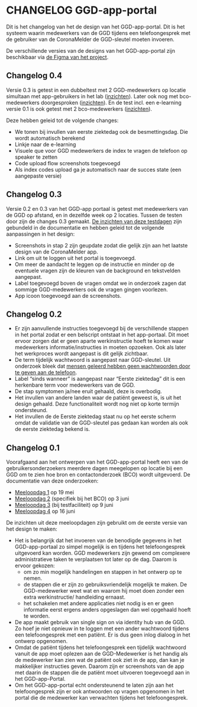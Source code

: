 # CHANGELOG GGD-app-portal

Dit is het changelog van het de design van het GGD-app-portal. 
Dit is het systeem waarin medewerkers van de GGD tijdens een telefoongesprek met de gebruiker van de CoronaMelder de GGD-sleutel moeten invoeren. 

De verschillende versies van de designs van het GGD-app-portal zijn beschikbaar via [de Figma van het project](https://www.figma.com/file/EJ4aJwKnemkxysCZ6aAzFv/Covid-19-notificatie-app-(Read-only)?node-id=29297%3A0). 


## Changelog 0.4 
Versie 0.3 is getest in een dubbeltest met 2 GGD-medewerkers op locatie simultaan met app-gebruikers in het lab ([inzichten](http://corona.sticktailapp.com/study-share/mgzWw55GdKxA/dubbeltest-app-app-portaal-115/)). 
Later ook nog met bco-medewerkers doorgesproken ([inzichten](http://corona.sticktailapp.com/study-share/z7FWobsVMbIe/meelopen-en-test-ggd-169/)). 
En de test incl. een e-learning versie 0.1 is ook getest met 2 bco-medewerkers ([inzichten](http://corona.sticktailapp.com/study-share/oLE5AHArHrzt/test-app-portaal-bij-de-ggd-702/)).

Deze hebben geleid tot de volgende changes:

- We tonen bij invullen van eerste ziektedag ook de besmettingsdag. Die wordt automatisch berekend
- Linkje naar de e-learning
- Visuele que voor GGD medewerkers de index te vragen de telefoon op speaker te zetten
- Code upload flow screenshots toegevoegd
- Als index codes upload ga je automatisch naar de succes state (een aangepaste versie)


## Changelog 0.3 
Versie 0.2 en 0.3 van het GGD-app portaal is getest met medewerkers van de GGD op afstand, en in dezelfde week op 2 locaties. 
Tussen de testen door zijn de changes 0.3 gemaakt. 
[De inzichten van deze testdagen](http://corona.sticktailapp.com/study-share/pJjR4djzQYWt/app-portaal-testen-bij-de-ggd-714/) zijn gebundeld in de documentatie en  hebben geleid tot de volgende aanpassingen in het design:

- Screenshots in stap 2 zijn geupdate zodat die gelijk zijn aan het laatste design van de CoronaMelder app. 
- Link om uit te loggen uit het portal is toegevoegd. 
- Om meer de aandacht te leggen op de instructie en minder op de eventuele vragen zijn de kleuren van de background en tekstvelden aangepast. 
- Label toegevoegd boven de vragen omdat we in onderzoek zagen dat sommige GGD-medewerkers ook de vragen gingen voorlezen.
- App icoon toegevoegd aan de screenshots.


## Changelog 0.2 
- Er zijn aanvullende instructies toegevoegd bij de verschillende stappen in het portal zodat er een belscript ontstaat in het app-portaal. Dit moet ervoor zorgen dat er geen aparte werkinstructie hoeft te komen waar medewerkers informatie/instructies in moeten opzoeken. Ook als later het werkproces wordt aangepast is dit gelijk zichtbaar.
- De term tijdelijk wachtwoord is aangepast naar GGD-sleutel. Uit onderzoek bleek dat [mensen geleerd hebben geen wachtwoorden door te geven aan de telefoon](https://corona.sticktailapp.com/share/view/def89e67a9ae1b8/rYar1oji4Yqe/mijn-wachtwoord-geef-ik-nooit-weg-over-privacy/).
- Label “sinds wanneer” is aangepast naar “Eerste ziektedag” dit is een herkenbare term voor medewerkers van de GGD. 
- De stap symptomen ja/nee eruit gehaald, deze is overbodig. 
- Het invullen van andere landen waar de patiënt geweest is, is uit het design gehaald. Deze functionaliteit wordt nog niet op korte termijn ondersteund. 
- Het invullen de de Eerste ziektedag staat nu op het eerste scherm omdat de validatie van de GGD-sleutel pas gedaan kan worden als ook de eerste ziektedag bekend is. 


## Changelog 0.1 
Voorafgaand aan het ontwerpen van het GGD-app-portal heeft een van de gebruikersonderzoekers meerdere dagen meegelopen op locatie bij een GGD om te zien hoe bron en contactonderzoek (BCO) wordt uitgevoerd. De documentatie van deze onderzoeken:
- [Meeloopdag 1](http://corona.sticktailapp.com/study-share/AeHf5ulXRQL4/meeloopdag-ggd-fryslan-324/) op 19 mei
- [Meeloopdag 2](http://corona.sticktailapp.com/study-share/tHbLG3OXvq3H/meeloopdag-ggd-bron-en-contactonderzoek-804/) (specifiek bij het BCO) op 3 juni
- [Meeloopdag 3](http://corona.sticktailapp.com/study-share/F29AF8mGiOUF/meelopen-in-testfaciliteit-644/) (bij testfaciliteit) op 9 juni
- [Meeloopdag 4](http://corona.sticktailapp.com/study-share/r5XRgcAehLpB/meeloopdag-ggd-330/) op 16 juni

De inzichten uit deze meeloopdagen zijn gebruikt om de eerste versie van het design te maken:
- Het is belangrijk dat het invoeren van de benodigde gegevens in het GGD-app-portaal zo simpel mogelijk is en tijdens het telefoongesprek uitgevoerd kan worden. GGD medewerkers zijn gewend om complexere administratieve taken te verplaatsen tot later op de dag. Daarom is ervoor gekozen:
    - om zo min mogelijk handelingen en stappen in het ontwerp op te nemen. 
    - de stappen die er zijn zo gebruiksvriendelijk mogelijk te maken. De GGD-medewerker weet wat en waarom hij moet doen zonder een extra werkinstructie/ handleiding ernaast. 
    - het schakelen met andere applicaties niet nodig is en er geen informatie eerst ergens anders opgeslagen dan wel opgehaald hoeft te worden.  
- De app maakt gebruik van single sign on via identity hub van de GGD. Zo hoef je niet opnieuw in te loggen met een ander wachtwoord tijdens een telefoongesprek met een patiënt. Er is dus geen inlog dialoog in het ontwerp opgenomen. 
- Omdat de patiënt tijdens het telefoongesprek een tijdelijk wachtwoord  vanuit de app moet oplezen aan de GGD-Medewerker is het handig als de medewerker kan zien wat de patiënt ook ziet in de app, dan kan je makkelijker instructies geven. Daarom zijn er screenshots van de app met daarin de stappen die de patiënt moet uitvoeren toegevoegd aan in het GGD-app-Portal.  
- Om het GGD-app-portal echt ondersteunend te laten zijn aan het telefoongesprek zijn er ook antwoorden op vragen opgenomen in het portal die de medewerker kan verwachten tijdens het telefoongesprek.




